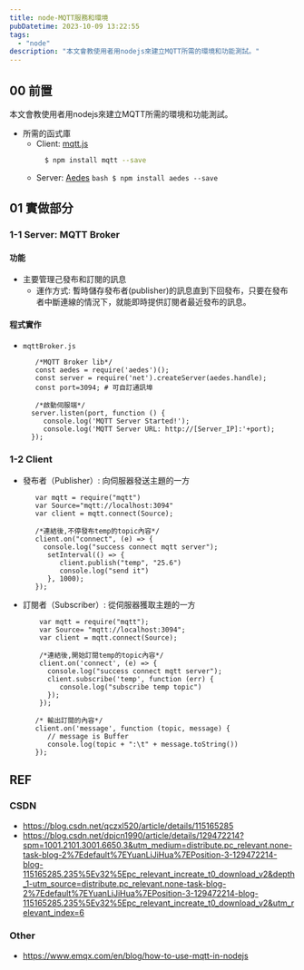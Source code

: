 ```yaml
---
title: node-MQTT服務和環境
pubDatetime: 2023-10-09 13:22:55
tags:
  - "node"
description: "本文會教使用者用nodejs來建立MQTT所需的環境和功能測試。"
---
```


## 00 前置

本文會教使用者用nodejs來建立MQTT所需的環境和功能測試。

- 所需的函式庫
  - Client: [mqtt.js](https://www.npmjs.com/package/mqtt)
    ```bash
      $ npm install mqtt --save
    ```
  - Server: [Aedes](https://www.npmjs.com/package/aedes)
  `bash
  $ npm install aedes --save
`
  <!--more-->

## 01 實做部分

### 1-1 Server: MQTT Broker

#### 功能

- 主要管理己發布和訂閱的訊息
  - 運作方式: 暫時儲存發布者(publisher)的訊息直到下回發布，只要在發布者中斷連線的情況下，就能即時提供訂閱者最近發布的訊息。

#### 程式實作

- `mqttBroker.js`

  ```javascript=
     /*MQTT Broker lib*/
     const aedes = require('aedes')();
     const server = require('net').createServer(aedes.handle);
     const port=3094; # 可自訂通訊埠

     /*啟動伺服端*/
    server.listen(port, function () {
       console.log('MQTT Server Started!');
       console.log('MQTT Server URL: http://[Server_IP]:'+port);
    });
  ```

### 1-2 Client

- 發布者（Publisher）: 向伺服器發送主題的一方

  ```javascript=
     var mqtt = require("mqtt")
     var Source="mqtt://localhost:3094"
     var client = mqtt.connect(Source);

     /*連結後,不停發布temp的topic內容*/
     client.on("connect", (e) => {
       console.log("success connect mqtt server");
        setInterval(() => {
           client.publish("temp", "25.6")
           console.log("send it")
        }, 1000);
     });
  ```

- 訂閱者（Subscriber）: 從伺服器獲取主題的一方

  ```javascript=
      var mqtt = require("mqtt");
      var Source= "mqtt://localhost:3094";
      var client = mqtt.connect(Source);

      /*連結後,開始訂閱temp的topic內容*/
      client.on('connect', (e) => {
        console.log("success connect mqtt server");
        client.subscribe('temp', function (err) {
           console.log("subscribe temp topic")
        });
      });

     /* 輸出訂閱的內容*/
     client.on('message', function (topic, message) {
        // message is Buffer
        console.log(topic + ":\t" + message.toString())
     });
  ```

## REF

### CSDN

- https://blog.csdn.net/qczxl520/article/details/115165285
- https://blog.csdn.net/dpjcn1990/article/details/129472214?spm=1001.2101.3001.6650.3&utm_medium=distribute.pc_relevant.none-task-blog-2%7Edefault%7EYuanLiJiHua%7EPosition-3-129472214-blog-115165285.235%5Ev32%5Epc_relevant_increate_t0_download_v2&depth_1-utm_source=distribute.pc_relevant.none-task-blog-2%7Edefault%7EYuanLiJiHua%7EPosition-3-129472214-blog-115165285.235%5Ev32%5Epc_relevant_increate_t0_download_v2&utm_relevant_index=6

### Other

- https://www.emqx.com/en/blog/how-to-use-mqtt-in-nodejs
